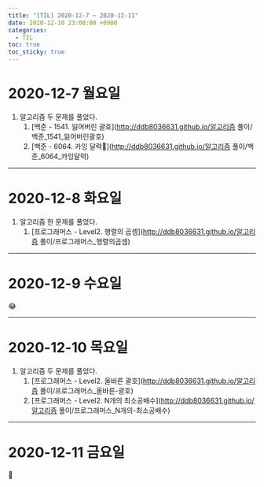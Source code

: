 ```yaml
---
title: "[TIL] 2020-12-7 ~ 2020-12-11"
date: 2020-12-10 23:08:00 +0900
categories:
  - TIL
toc: true
toc_sticky: true
---
```


# 2020-12-7 월요일

1. 알고리즘 두 문제를 풀었다.
   1. [백준 - 1541. 잃어버린 괄호](http://ddb8036631.github.io/알고리즘 풀이/백준_1541_잃어버린괄호)
   2. [백준 - 6064. 카잉 달력](http://ddb8036631.github.io/알고리즘 풀이/백준_6064_카잉달력)

---

# 2020-12-8 화요일

1. 알고리즘 한 문제를 풀었다.
   1. [프로그래머스 - Level2. 행렬의 곱셈](http://ddb8036631.github.io/알고리즘 풀이/프로그래머스_행렬의곱셈)

---

# 2020-12-9 수요일

😂

---

# 2020-12-10 목요일

1. 알고리즘 두 문제를 풀었다.
   1. [프로그래머스 - Level2. 올바른 괄호](http://ddb8036631.github.io/알고리즘 풀이/프로그래머스_올바른-괄호)
   1. [프로그래머스 - Level2. N개의 최소공배수](http://ddb8036631.github.io/알고리즘 풀이/프로그래머스_N개의-최소공배수)

---

# 2020-12-11 금요일

🙅
